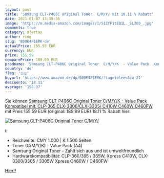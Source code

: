 ```yaml
---
layout: post
title: 'Samsung CLT-P406C Original Toner  C/M/Y/ mit 18.11 % Rabatt'
date: 2021-01-07 13:39:36
image: 'https://m.media-amazon.com/images/I/51ZfF1tEQ1L._SL200_.jpg'
comments: true
category: ofertas
author: ring
slug: 'B00E4F1EMK-de'
actualPrice: 155.59 EUR
currency: EUR
price: 155.59
comparePrice: 189.99 EUR
prodname: 'Samsung CLT-P406C Original Toner  C/M/Y/K  - Value Pack  Kompatibel mit: CLP-365 CLX-3300/CLX-3305/ C410W C460W C460FW '
country: 'de'
flag: '🇩🇪'
buyurl: 'https://www.amazon.de/dp/B00E4F1EMK/?tag=tolees0ca-21'
descuento: '18.11'
average: '158.37'
---
```


Sie können [Samsung CLT-P406C Original Toner  C/M/Y/K  - Value Pack  Kompatibel mit: CLP-365 CLX-3300/CLX-3305/ C410W C460W C460FW ](https://www.amazon.de/dp/B00E4F1EMK/?tag=tolees0ca-21) mit Preis 155.59 EUR (original: 189.99 EUR) 18.11 % Rabatt hier:

[![Samsung CLT-P406C Original Toner  C/M/Y/](https://m.media-amazon.com/images/I/51ZfF1tEQ1L._SL200_.jpg)](https://www.amazon.de/dp/B00E4F1EMK/?tag=tolees0ca-21)

ℹ️:

- Reichweite: CMY 1.000 | K 1.500 Seiten
- Toner (C/M/Y/K) - Value Pack (A4)
- Samsung Original Toner - Zahlt sich aus und ist umweltfreundlich
- Hardwarekompatibilität: CLP-360/365 / 365W, Xpress C410W, CLX-3300/3305 / 3305W Xpress C460W / C460FW

[Hier!!](https://www.amazon.de/dp/B00E4F1EMK/?tag=tolees0ca-21)
